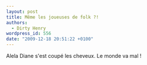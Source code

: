 ```yaml
---
layout: post
title: Même les joueuses de folk ?!
authors:
  - Dirty Henry
wordpress_id: 556
date: "2009-12-18 20:51:22 +0100"
---
```


Alela Diane s'est coupé les cheveux. Le monde va mal !
